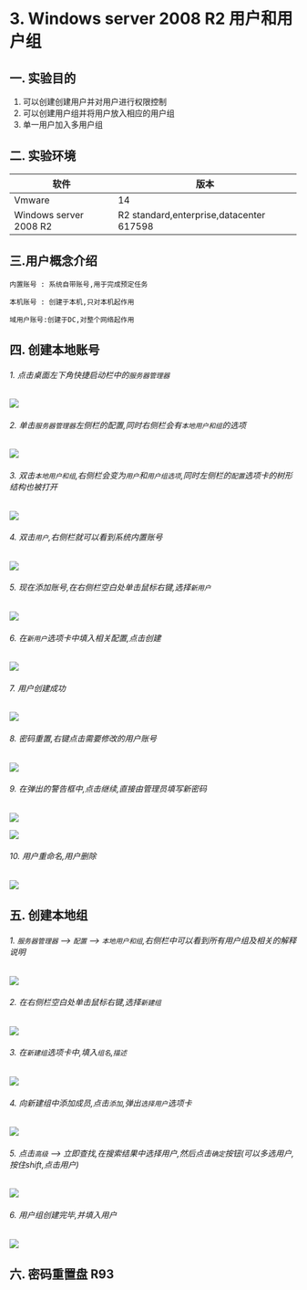 # 3. Windows server 2008 R2 用户和用户组

## 一. 实验目的
1. 可以创建创建用户并对用户进行权限控制
2. 可以创建用户组并将用户放入相应的用户组
3. 单一用户加入多用户组

## 二. 实验环境

|软件|版本|
|----|----|
|Vmware| 14 |
|Windows server 2008 R2|R2 standard,enterprise,datacenter 617598|


## 三.用户概念介绍

```
内置账号 : 系统自带账号,用于完成预定任务
```

```
本机账号 : 创建于本机,只对本机起作用
```

```
域用户账号:创建于DC,对整个网络起作用
```

## 四. 创建本地账号

###### 1. 点击桌面左下角快捷启动栏中的`服务器管理器`

![](/windows/win2008R2/base/image/users-1.png)

###### 2. 单击`服务器管理器`左侧栏的配置,同时右侧栏会有`本地用户和组`的选项

![](/windows/win2008R2/base/image/users-2.png)

###### 3. 双击`本地用户和组`,右侧栏会变为`用户`和`用户组选项`,同时左侧栏的`配置`选项卡的树形结构也被打开

![](/windows/win2008R2/base/image/users-3.png)

###### 4. 双击`用户`,右侧栏就可以看到系统内置账号

![](/windows/win2008R2/base/image/users-4.png)

###### 5. 现在添加账号,在右侧栏空白处单击鼠标右键,选择`新用户`

![](/windows/win2008R2/base/image/users-5.png)

###### 6. 在`新用户`选项卡中填入相关配置,点击创建

![](/windows/win2008R2/base/image/users-6.png)

###### 7. 用户创建成功

![](/windows/win2008R2/base/image/users-7.png)

###### 8. 密码重置,右键点击需要修改的用户账号

![](/windows/win2008R2/base/image/users-8.png)

###### 9. 在弹出的警告框中,点击继续,直接由管理员填写新密码

![](/windows/win2008R2/base/image/users-9.png)

![](/windows/win2008R2/base/image/users-10.png)

###### 10. 用户重命名,用户删除

![](/windows/win2008R2/base/image/users-11.png)

## 五. 创建本地组

###### 1. `服务器管理器` --> `配置` --> `本地用户和组`,右侧栏中可以看到所有用户组及相关的解释说明

![](/windows/win2008R2/base/image/users-12.png)

###### 2. 在右侧栏空白处单击鼠标右键,选择`新建组`

![](/windows/win2008R2/base/image/users-13.png)

###### 3. 在`新建组`选项卡中,填入`组名`,`描述`

![](/windows/win2008R2/base/image/users-14.png)

###### 4. 向新建组中添加成员,点击`添加`,弹出`选择用户`选项卡

![](/windows/win2008R2/base/image/users-15.png)

###### 5. 点击`高级` --> 立即查找,在搜索结果中选择用户,然后点击`确定`按钮(可以多选用户,按住shift,点击用户)

![](/windows/win2008R2/base/image/users-16.png)

###### 6. 用户组创建完毕,并填入用户

![](/windows/win2008R2/base/image/users-17.png)

## 六. 密码重置盘 R93












